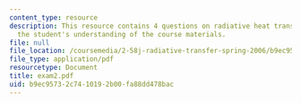 ```yaml
---
content_type: resource
description: This resource contains 4 questions on radiative heat transfer to test
  the student's understanding of the course materials.
file: null
file_location: /coursemedia/2-58j-radiative-transfer-spring-2006/b9ec95732c7410192b00fa88dd478bac_exam2.pdf
file_type: application/pdf
resourcetype: Document
title: exam2.pdf
uid: b9ec9573-2c74-1019-2b00-fa88dd478bac
---
```


